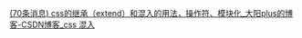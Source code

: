 [(70条消息) css的继承（extend）和混入的用法，操作符、模块化_大阳plus的博客-CSDN博客_css 混入](https://blog.csdn.net/weixin_43400431/article/details/125441668)